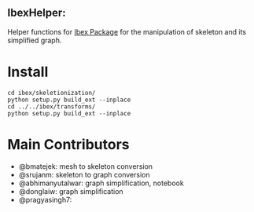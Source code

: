 IbexHelper:
-------------

Helper functions for [Ibex Package](https://github.com/bmatejek/ibex) for the manipulation of skeleton and its simplified graph.

Install
===
```
cd ibex/skeletionization/
python setup.py build_ext --inplace
cd ../../ibex/transforms/
python setup.py build_ext --inplace
```


Main Contributors
==================
- @bmatejek: mesh to skeleton conversion
- @srujanm: skeleton to graph conversion
- @abhimanyutalwar: graph simplification, notebook 
- @donglaiw: graph simplification
- @pragyasingh7:
